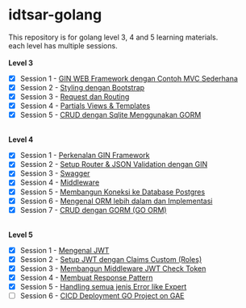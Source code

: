 # idtsar-golang

This repository is for golang level 3, 4 and 5 learning materials. <br>
each level has multiple sessions. <br>
 <br>
 <b>Level 3</b> <br>

- [x] Session 1 - [GIN WEB Framework dengan Contoh MVC Sederhana](https://github.com/yankzsoe/idtsar-golang/tree/main/Level_3/Session_1) <br>
- [x] Session 2 - [Styling dengan Bootstrap](https://github.com/yankzsoe/idtsar-golang/tree/main/Level_3/Session_2) <br>
- [x] Session 3 - [Request dan Routing](https://github.com/yankzsoe/idtsar-golang/tree/main/Level_3/Session_3) <br>
- [x] Session 4 - [Partials Views & Templates](https://github.com/yankzsoe/idtsar-golang/tree/main/Level_3/Session_4) <br>
- [x] Session 5 - [CRUD dengan Sqlite Menggunakan GORM](https://github.com/yankzsoe/idtsar-golang/tree/main/Level_3/Session_5) <br>
<br>
<b>Level 4</b> <br>

- [x] Session 1 - [Perkenalan GIN Framework](https://github.com/yankzsoe/idtsar-golang/tree/main/Level_4/Session_1) <br>
- [x] Session 2 - [Setup Router & JSON Validation dengan GIN](https://github.com/yankzsoe/idtsar-golang/tree/main/Level_4/Session_2) <br>
- [x] Session 3 - [Swagger](https://github.com/yankzsoe/idtsar-golang/tree/main/Level_4/Session_3) <br>
- [x] Session 4 - [Middleware](https://github.com/yankzsoe/idtsar-golang/tree/main/Level_4/Session_4) <br>
- [x] Session 5 - [Membangun Koneksi ke Database Postgres](https://github.com/yankzsoe/idtsar-golang/tree/main/Level_4/Session_5) <br>
- [x] Session 6 - [Mengenal ORM lebih dalam dan Implementasi](https://github.com/yankzsoe/idtsar-golang/tree/main/Level_4/Session_6) <br>
- [x] Session 7 - [CRUD dengan GORM (GO ORM)](https://github.com/yankzsoe/idtsar-golang/tree/main/Level_4/Session_7) <br>
<br>
<b>Level 5</b>

- [x] Session 1 - [Mengenal JWT](https://github.com/yankzsoe/idtsar-golang/tree/main/Level_5/Session_1) <br>
- [x] Session 2 - [Setup JWT dengan Claims Custom (Roles)](https://github.com/yankzsoe/idtsar-golang/tree/main/Level_5/Session_2) <br>
- [x] Session 3 - [Membangun Middleware JWT Check Token](https://github.com/yankzsoe/idtsar-golang/tree/main/Level_5/Session_3) <br>
- [x] Session 4 - [Membuat Response Pattern](https://github.com/yankzsoe/idtsar-golang/tree/main/Level_5/Session_4) <br>
- [x] Session 5 - [Handling semua jenis Error like Expert](https://github.com/yankzsoe/idtsar-golang/tree/main/Level_5/Session_5) <br>
- [ ] Session 6 - [CICD Deployment GO Project on GAE]() <br>
<br>

